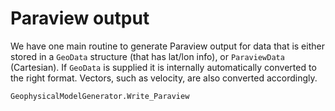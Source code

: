 # Paraview output

We have one main routine to generate Paraview output for data that is either stored in a `GeoData` structure (that has lat/lon info), or `ParaviewData` (Cartesian).
If `GeoData` is supplied it is internally automatically converted to the right format. Vectors, such as velocity, are also converted accordingly.

```@docs
GeophysicalModelGenerator.Write_Paraview
```
